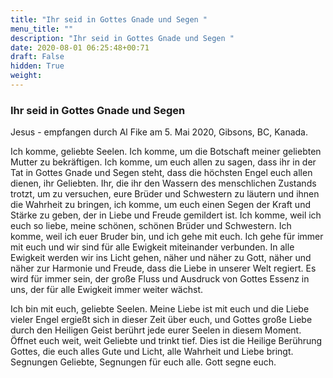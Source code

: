 ```yaml
---
title: "Ihr seid in Gottes Gnade und Segen "
menu_title: ""
description: "Ihr seid in Gottes Gnade und Segen "
date: 2020-08-01 06:25:48+00:71
draft: False
hidden: True
weight:
---
```

### Ihr seid in Gottes Gnade und Segen

Jesus - empfangen durch Al Fike am 5. Mai 2020, Gibsons, BC, Kanada.

Ich komme, geliebte Seelen. Ich komme, um die Botschaft meiner geliebten Mutter zu bekräftigen. Ich komme, um euch allen zu sagen, dass ihr in der Tat in Gottes Gnade und Segen steht, dass die höchsten Engel euch allen dienen, ihr Geliebten. Ihr, die ihr den Wassern des menschlichen Zustands trotzt, um zu versuchen, eure Brüder und Schwestern zu läutern und ihnen die Wahrheit zu bringen, ich komme, um euch einen Segen der Kraft und Stärke zu geben, der in Liebe und Freude gemildert ist. Ich komme, weil ich euch so liebe, meine schönen, schönen Brüder und Schwestern. Ich komme, weil ich euer Bruder bin, und ich gehe mit euch. Ich gehe für immer mit euch und wir sind für alle Ewigkeit miteinander verbunden. In alle Ewigkeit werden wir ins Licht gehen, näher und näher zu Gott, näher und näher zur Harmonie und Freude, dass die Liebe in unserer Welt regiert. Es wird für immer sein, der große Fluss und Ausdruck von Gottes Essenz in uns, der für alle Ewigkeit immer weiter wächst.

Ich bin mit euch, geliebte Seelen. Meine Liebe ist mit euch und die Liebe vieler Engel ergießt sich in dieser Zeit über euch, und Gottes große Liebe durch den Heiligen Geist berührt jede eurer Seelen in diesem Moment. Öffnet euch weit, weit Geliebte und trinkt tief. Dies ist die Heilige Berührung Gottes, die euch alles Gute und Licht, alle Wahrheit und Liebe bringt. Segnungen Geliebte, Segnungen für euch alle. Gott segne euch.
